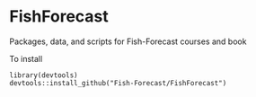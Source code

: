 # FishForecast
Packages, data, and scripts for Fish-Forecast courses and book

To install
```
library(devtools)
devtools::install_github("Fish-Forecast/FishForecast")
```
